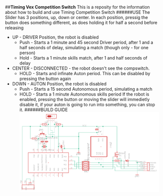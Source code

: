 ##__Timing Vex Competition Switch__
This is a reposity for the information about how to build and use Timing Competition Switch
######USE
The Slider has 3 positions, up, down or center. In each position, pressig the button does something different, as does holding it for half a second before releasing
- UP - DRIVER Position, the robot is disabled
    - Push - Starts a 1 minute and 45 second Driver period, after 1 and a half seconds of delay, simulating a match (though only - for one person)
    - Hold - Starts a 1 minute skills match, after 1 and half seconds of delay
- CENTER - DISCONNECTED - the robot doesn't see the compswitch.
    - HOLD - Starts and infinate Auton period. This can be disabled by pressing the button again
- DOWN - AUTON Position, the robot is disabled
    - Push - Starts a 15 second Autonomous period, simulating a match
    - HOLD - Starts a 1 minute Autonomous skills period
If the robot is enabled, pressing the button or moving the slider will immedietly disable it, if your auton is going to run into something, you can stop it.
######BUILD GUIDE
![Schematic for the competition switch](https://github.com/Puzzlers100/TimingSwitch/blob/master/docPics/Schematic.png)
